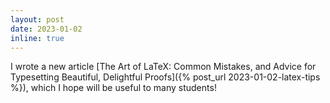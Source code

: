 ```yaml
---
layout: post
date: 2023-01-02
inline: true
---
```


I wrote a new article [The Art of LaTeX: Common Mistakes, and Advice for Typesetting Beautiful, Delightful Proofs]({% post_url
2023-01-02-latex-tips %}), which I hope will be useful to many students!
